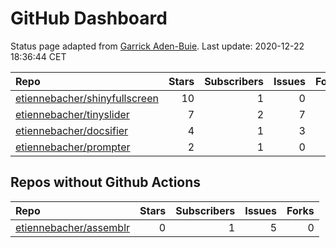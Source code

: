 GitHub Dashboard
================

Status page adapted from [Garrick
Aden-Buie](www.github.com/gadenbuie/status). Last update: 2020-12-22
18:36:44 CET

| Repo                                                                              | Stars | Subscribers | Issues | Forks | Status                                                                                                                                                           | Commit                                                                                                                                                                                                        |
| :-------------------------------------------------------------------------------- | ----: | ----------: | -----: | ----: | :--------------------------------------------------------------------------------------------------------------------------------------------------------------- | :------------------------------------------------------------------------------------------------------------------------------------------------------------------------------------------------------------ |
| [etiennebacher/shinyfullscreen](https://github.com/etiennebacher/shinyfullscreen) |    10 |           1 |      0 |     0 | [![](https://github.com/etiennebacher/shinyfullscreen/workflows/R-CMD-check/badge.svg)](https://github.com/etiennebacher/shinyfullscreen/actions/runs/432323964) | <a href="https://github.com/etiennebacher/shinyfullscreen/commit/89627be09dc7645394811fdc8c9c1cf1448dd935" title="modify the tests with this cursor change">89627b</a>                                        |
| [etiennebacher/tinyslider](https://github.com/etiennebacher/tinyslider)           |     7 |           2 |      7 |     0 | [![](https://github.com/etiennebacher/tinyslider/workflows/R-CMD-check/badge.svg)](https://github.com/etiennebacher/tinyslider/actions/runs/417902796)           | <a href="https://github.com/etiennebacher/tinyslider/commit/84199c2f84cc71494fdff78f68cd2fe7d8b24c70" title="add github actions">84199c</a>                                                                   |
| [etiennebacher/docsifier](https://github.com/etiennebacher/docsifier)             |     4 |           1 |      3 |     0 | [![](https://github.com/etiennebacher/docsifier/workflows/R-CMD-check/badge.svg)](https://github.com/etiennebacher/docsifier/actions/runs/438408200)             | <a href="https://github.com/etiennebacher/docsifier/commit/32940301a9893f1deb0f0b9d22d8e6db90feb77c" title="few changes before cran sub">329403</a>                                                           |
| [etiennebacher/prompter](https://github.com/etiennebacher/prompter)               |     2 |           1 |      0 |     0 | [![](https://github.com/etiennebacher/prompter/workflows/R-CMD-check/badge.svg)](https://github.com/etiennebacher/prompter/actions/runs/432412950)               | <a href="https://github.com/etiennebacher/prompter/commit/8905c1c5785b5b2894698b0249504cf8ed02ecbb" title="embed images in a new div because adding classes to images doesn't trigger the tooltip">8905c1</a> |

## Repos without Github Actions

| Repo                                                                | Stars | Subscribers | Issues | Forks |
| :------------------------------------------------------------------ | ----: | ----------: | -----: | ----: |
| [etiennebacher/assemblr](https://github.com/etiennebacher/assemblr) |     0 |           1 |      5 |     0 |
